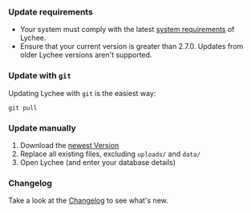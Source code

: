 ### Update requirements

- Your system must comply with the latest [system requirements](https://github.com/electerious/Lychee/blob/master/docs/Installation.md) of Lychee.
- Ensure that your current version is greater than 2.7.0. Updates from older Lychee versions aren't supported.

### Update with `git`

Updating Lychee with `git` is the easiest way:

	git pull

### Update manually

1. Download the [newest Version](https://github.com/electerious/Lychee/releases)
2. Replace all existing files, excluding `uploads/` and `data/`
3. Open Lychee (and enter your database details)

### Changelog

Take a look at the [Changelog](Changelog.md) to see what's new.